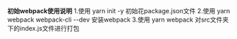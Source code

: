 **初始webpack使用说明**
1.使用 yarn init -y 初始花package.json文件
2.使用 yarn webpack webpack-cli --dev 安装webpack
3.使用 yarn webpack 对src文件夹下的index.js文件进行打包